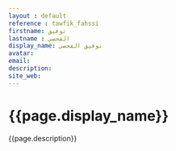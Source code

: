 ```yaml
---
layout : default
reference : tawfik_fahssi
firstname: توفيق
lastname : الفحصي
display_name: توفيق الفحصي 
avatar:  
email: 
description: 
site_web: 
---
```


#  {{page.display_name}}
<div>
{{page.description}}
</div>
